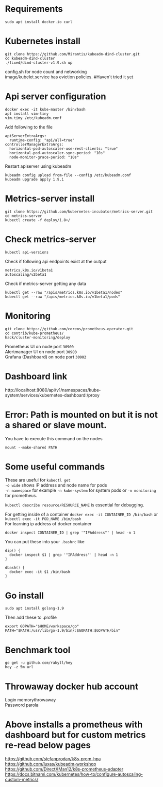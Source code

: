 # Requirements
```
sudo apt install docker.io curl
```

# Kubernetes install
```
git clone https://github.com/Mirantis/kubeadm-dind-cluster.git  
cd kubeadm-dind-cluster  
./fixed/dind-cluster-v1.9.sh up  
```
config.sh for node count and networking  
image/kubelet.service has eviction policies. #Haven't tried it yet  

# Api server configuration
```
docker exec -it kube-master /bin/bash  
apt install vim-tiny  
vim.tiny /etc/kubeadm.conf  
```
Add following to the file  
```
apiServerExtraArgs:
  runtime-config: "api/all=true"
controllerManagerExtraArgs:
  horizontal-pod-autoscaler-use-rest-clients: "true"
  horizontal-pod-autoscaler-sync-period: "10s"
  node-monitor-grace-period: "10s"
```
Restart apiserver using kubeadm  
```
kubeadm config upload from-file --config /etc/kubeadm.conf  
kubeadm upgrade apply 1.9.1  
```

# Metrics-server install
```
git clone https://github.com/kubernetes-incubator/metrics-server.git  
cd metrics-server  
kubectl create -f deploy/1.8+/  
```

# Check metrics-server
```
kubectl api-versions  
```
Check if following api endpoints exist at the output  
```
metrics.k8s.io/v1beta1  
autoscaling/v2beta1  
```
Check if metrics-server getting any data
```
kubectl get --raw "/apis/metrics.k8s.io/v1beta1/nodes"  
kubectl get --raw "/apis/metrics.k8s.io/v1beta1/pods"  
```
# Monitoring
```
git clone https://github.com/coreos/prometheus-operator.git  
cd contrib/kube-prometheus/  
hack/cluster-monitoring/deploy  
```
Prometheus UI on node port `30900`  
Alertmanager UI on node port `30903`  
Grafana (Dashboard) on node port `30902`  

# Dashboard link
http://localhost:8080/api/v1/namespaces/kube-system/services/kubernetes-dashboard:/proxy  

# Error: Path is mounted on but it is not a shared or slave mount.
You have to execute this command on the nodes
```
mount --make-shared PATH
```

# Some useful commands
These are useful for `kubectl get`  
`-o wide` shows IP address and node name for pods  
`-n namespace` for example `-n kube-system` for system
pods or `-n monitoring` for prometheus.

`kubectl describe resource/RESOURCE_NAME` is essential for debugging.

For getting inside of a container
`docker exec -it CONTAINER_ID /bin/bash` or `kubectl exec -it POD_NAME /bin/bash`  
For learning ip address of docker container
```
docker inspect CONTAINER_ID | grep '"IPAddress"' | head -n 1
```
You can put these into your `.bashrc` like
```
dip() {
  docker inspect $1 | grep '"IPAddress"' | head -n 1
}

dbash() {
  docker exec -it $1 /bin/bash
}
```

# Go install
```
sudo apt install golang-1.9
```
Then add these to .profile
```
export GOPATH="$HOME/workspace/go"
PATH="$PATH:/usr/lib/go-1.9/bin/:$GOPATH:$GOPATH/bin"

```

# Benchmark tool
```
go get -u github.com/rakyll/hey  
hey -z 5m url  
```

# Throwaway docker hub account
Login memorythrowaway  
Password parola  

# Above installs a prometheus with dashboard but for custom metrics re-read below pages
https://github.com/stefanprodan/k8s-prom-hpa  
https://github.com/luxas/kubeadm-workshop  
https://github.com/DirectXMan12/k8s-prometheus-adapter  
https://docs.bitnami.com/kubernetes/how-to/configure-autoscaling-custom-metrics/  
